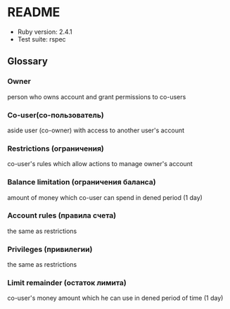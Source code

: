 # README

* Ruby version: 2.4.1
* Test suite: rspec

## Glossary
### Owner
person who owns account and grant permissions to co-users
### Co-user(со-пользователь)
aside user (co-owner) with access to another user's account
### Restrictions (ограничения)
co-user's rules which allow actions to manage owner's account
### Balance limitation (ограничения баланса)
amount of money which co-user can spend in dened period (1 day)
### Account rules (правила счета)
the same as restrictions
### Privileges (привилегии)
the same as restrictions
### Limit remainder (остаток лимита)
co-user's money amount which he can use in dened period of time (1 day)
